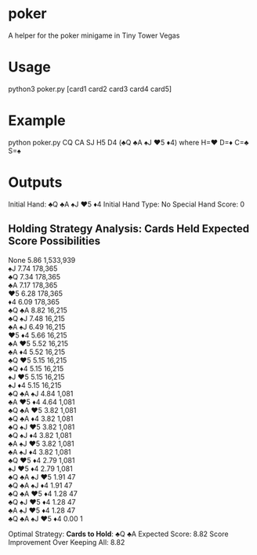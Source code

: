 # poker
A helper for the poker minigame in Tiny Tower Vegas

# Usage
python3 poker.py [card1 card2 card3 card4 card5]

# Example
python poker.py CQ CA SJ H5 D4 (♣Q ♣A ♠J ♥5 ♦4)
where H=♥ D=♦ C=♣ S=♠

# Outputs
Initial Hand: ♣Q ♣A ♠J ♥5 ♦4
Initial Hand Type: No Special Hand Score: 0

Holding Strategy Analysis:
Cards Held                     Expected Score  Possibilities  
-----------------------------------------------------------------
None                           5.86            1,533,939      
♠J                             7.74            178,365        
♣Q                             7.34            178,365        
♣A                             7.17            178,365        
♥5                             6.28            178,365        
♦4                             6.09            178,365        
♣Q ♣A                          8.82            16,215         
♣Q ♠J                          7.48            16,215         
♣A ♠J                          6.49            16,215         
♥5 ♦4                          5.66            16,215         
♣A ♥5                          5.52            16,215         
♣A ♦4                          5.52            16,215         
♣Q ♥5                          5.15            16,215         
♣Q ♦4                          5.15            16,215         
♠J ♥5                          5.15            16,215         
♠J ♦4                          5.15            16,215         
♣Q ♣A ♠J                       4.84            1,081          
♣A ♥5 ♦4                       4.64            1,081          
♣Q ♣A ♥5                       3.82            1,081          
♣Q ♣A ♦4                       3.82            1,081          
♣Q ♠J ♥5                       3.82            1,081          
♣Q ♠J ♦4                       3.82            1,081          
♣A ♠J ♥5                       3.82            1,081          
♣A ♠J ♦4                       3.82            1,081          
♣Q ♥5 ♦4                       2.79            1,081          
♠J ♥5 ♦4                       2.79            1,081          
♣Q ♣A ♠J ♥5                    1.91            47             
♣Q ♣A ♠J ♦4                    1.91            47             
♣Q ♣A ♥5 ♦4                    1.28            47             
♣Q ♠J ♥5 ♦4                    1.28            47             
♣A ♠J ♥5 ♦4                    1.28            47             
♣Q ♣A ♠J ♥5 ♦4                 0.00            1              

Optimal Strategy:
**Cards to Hold**: ♣Q ♣A
Expected Score: 8.82
Score Improvement Over Keeping All: 8.82
